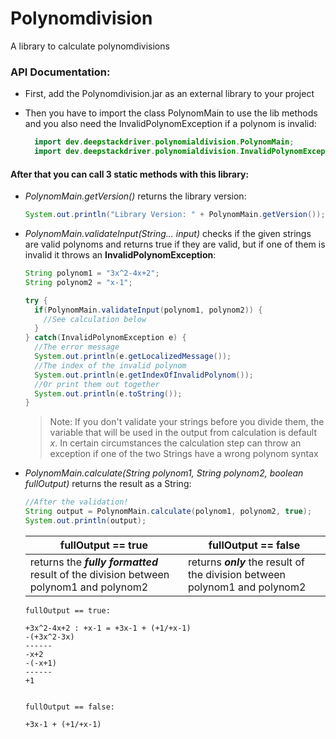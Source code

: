 # Polynomdivision
A library to calculate polynomdivisions

### API Documentation:
- First, add the Polynomdivision.jar as an external library to your project
- Then you have to import the class PolynomMain to use the lib methods and you also need the InvalidPolynomException if a polynom is invalid:

  ```Java
    import dev.deepstackdriver.polynomialdivision.PolynomMain;
    import dev.deepstackdriver.polynomialdivision.InvalidPolynomException;
  ```
 #### After that you can call 3 static methods with this library:
  - *PolynomMain.getVersion()* returns the library version:
  
    ```Java
    System.out.println("Library Version: " + PolynomMain.getVersion());
    ```
  - *PolynomMain.validateInput(String... input)* checks if the given strings are valid polynoms and returns true if they are valid, but if one of them is invalid it throws an **InvalidPolynomException**:
  
    ```Java
    String polynom1 = "3x^2-4x+2";
    String polynom2 = "x-1";
    
    try {
      if(PolynomMain.validateInput(polynom1, polynom2)) {
        //See calculation below
      }
    } catch(InvalidPolynomException e) {
      //The error message
      System.out.println(e.getLocalizedMessage());
      //The index of the invalid polynom
      System.out.println(e.getIndexOfInvalidPolynom());
      //Or print them out together
      System.out.println(e.toString());
    }
    ```
     > Note: If you don't validate your strings before you divide them, the variable that will be used in the output from calculation is default *x*. In certain circumstances the calculation step can throw an exception if one of the two Strings have a wrong polynom syntax
  - *PolynomMain.calculate(String polynom1, String polynom2, boolean fullOutput)* returns the result as a String: 
  
    ```Java
    //After the validation!
    String output = PolynomMain.calculate(polynom1, polynom2, true);
    System.out.println(output);
    ```
    |fullOutput == true|fullOutput == false|
    |---|---|
    |returns the ***fully formatted*** result of the division between polynom1 and polynom2|returns ***only*** the result of the division between polynom1 and polynom2|
    
     ```
     fullOutput == true:
     
     +3x^2-4x+2 : +x-1 = +3x-1 + (+1/+x-1)
     -(+3x^2-3x)
     ------
     -x+2
     -(-x+1)
     ------
     +1
     
     
     fullOutput == false:
     
     +3x-1 + (+1/+x-1)
    
     ```
